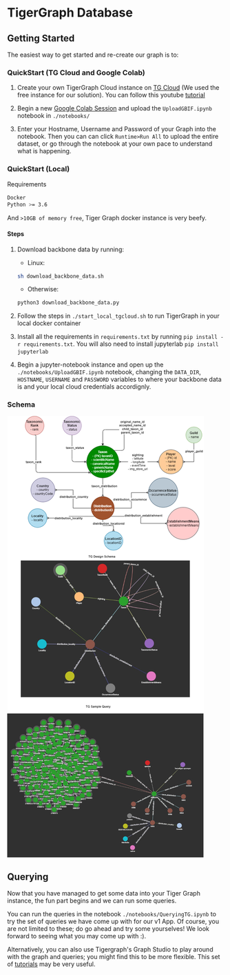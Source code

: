 # TigerGraph Database

## Getting Started

The easiest way to get started and re-create our graph is to:

### QuickStart (TG Cloud and Google Colab)

1. Create your own TigerGraph Cloud instance on [TG Cloud](https://tgcloud.io/app/solutions) (We used the free instance for our solution). You can follow this youtube [tutorial](https://www.youtube.com/watch?v=mOsfjst6Ahs)

2. Begin a new [Google Colab Session](https://colab.research.google.com/?utm_source=scs-index) and upload the `UploadGBIF.ipynb` notebook in `./notebooks/`

3. Enter your Hostname, Username and Password of your Graph into the notebook. Then you can can click `Runtime>Run All` to upload the entire dataset, or go through the notebook at your own pace to understand what is happening.

### QuickStart (Local)

Requirements

```sh
Docker
Python >= 3.6
```

And `>10GB of memory free`, Tiger Graph docker instance is very beefy.

#### Steps

1. Download backbone data by running:
    - Linux:

    ```sh
    sh download_backbone_data.sh
    ```

    - Otherwise:

    ```py
    python3 download_backbone_data.py
    ```

2. Follow the steps in `./start_local_tgcloud.sh` to run TigerGraph in your local docker container

3. Install all the requirements in `requirements.txt` by running `pip install -r requirements.txt`. You will also need to install jupyterlab `pip install jupyterlab`

4. Begin a jupyter-notebook instance and open up the `./notebooks/UploadGBIF.ipynb` notebook, changing the `DATA_DIR`, `HOSTNAME`, `USERNAME` and `PASSWORD` variables to where your backbone data is and your local cloud credentials accordignly.

### Schema

![alt text](./images/GBIFSchema-FinalGraphSchema.drawio.png)

## Querying

Now that you have managed to get some data into your Tiger Graph instance, the fun part begins and we can run some queries.

You can run the queries in the notebook `./notebooks/QueryingTG.ipynb` to try the set of queries we have come up with for our v1 App. Of course, you are not limited to these; do go ahead and try some yourselves! We look forward to seeing what you may come up with :).

Alternatively, you can also use Tigergraph's Graph Studio to play around with the graph and queries; you might find this to be more flexible. This set of [tutorials](https://www.youtube.com/watch?v=czbOAG7ITz4&t=2057s) may be very useful.
